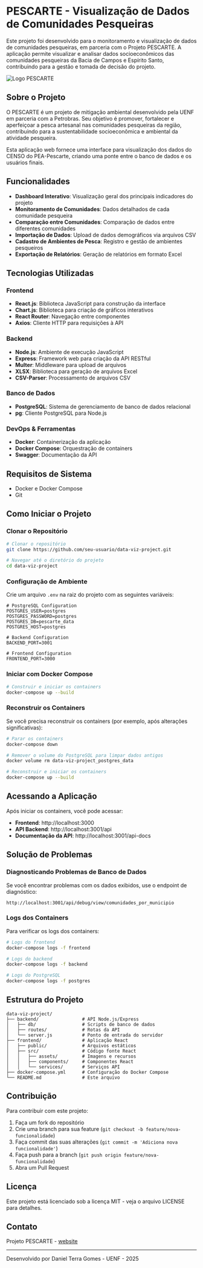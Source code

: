 # PESCARTE - Visualização de Dados de Comunidades Pesqueiras

Este projeto foi desenvolvido para o monitoramento e visualização de dados de comunidades pesqueiras, em parceria com o Projeto PESCARTE. A aplicação permite visualizar e analisar dados socioeconômicos das comunidades pesqueiras da Bacia de Campos e Espírito Santo, contribuindo para a gestão e tomada de decisão do projeto.

![Logo PESCARTE](https://pescarte.org.br/wp-content/uploads/2021/04/logo-pescarte.svg)

## Sobre o Projeto

O PESCARTE é um projeto de mitigação ambiental desenvolvido pela UENF em parceria com a Petrobras. Seu objetivo é promover, fortalecer e aperfeiçoar a pesca artesanal nas comunidades pesqueiras da região, contribuindo para a sustentabilidade socioeconômica e ambiental da atividade pesqueira.

Esta aplicação web fornece uma interface para visualização dos dados do CENSO do PEA-Pescarte, criando uma ponte entre o banco de dados e os usuários finais.

## Funcionalidades

- **Dashboard Interativo**: Visualização geral dos principais indicadores do projeto
- **Monitoramento de Comunidades**: Dados detalhados de cada comunidade pesqueira
- **Comparação entre Comunidades**: Comparação de dados entre diferentes comunidades
- **Importação de Dados**: Upload de dados demográficos via arquivos CSV
- **Cadastro de Ambientes de Pesca**: Registro e gestão de ambientes pesqueiros
- **Exportação de Relatórios**: Geração de relatórios em formato Excel

## Tecnologias Utilizadas

### Frontend
- **React.js**: Biblioteca JavaScript para construção da interface
- **Chart.js**: Biblioteca para criação de gráficos interativos
- **React Router**: Navegação entre componentes
- **Axios**: Cliente HTTP para requisições à API

### Backend
- **Node.js**: Ambiente de execução JavaScript
- **Express**: Framework web para criação da API RESTful
- **Multer**: Middleware para upload de arquivos
- **XLSX**: Biblioteca para geração de arquivos Excel
- **CSV-Parser**: Processamento de arquivos CSV

### Banco de Dados
- **PostgreSQL**: Sistema de gerenciamento de banco de dados relacional
- **pg**: Cliente PostgreSQL para Node.js

### DevOps & Ferramentas
- **Docker**: Containerização da aplicação
- **Docker Compose**: Orquestração de containers
- **Swagger**: Documentação da API

## Requisitos de Sistema

- Docker e Docker Compose
- Git

## Como Iniciar o Projeto

### Clonar o Repositório

```bash
# Clonar o repositório
git clone https://github.com/seu-usuario/data-viz-project.git

# Navegar até o diretório do projeto
cd data-viz-project
```

### Configuração de Ambiente

Crie um arquivo `.env` na raiz do projeto com as seguintes variáveis:

```
# PostgreSQL Configuration
POSTGRES_USER=postgres
POSTGRES_PASSWORD=postgres
POSTGRES_DB=pescarte_data
POSTGRES_HOST=postgres

# Backend Configuration
BACKEND_PORT=3001

# Frontend Configuration
FRONTEND_PORT=3000
```

### Iniciar com Docker Compose

```bash
# Construir e iniciar os containers
docker-compose up --build
```

### Reconstruir os Containers

Se você precisa reconstruir os containers (por exemplo, após alterações significativas):

```bash
# Parar os containers
docker-compose down

# Remover o volume do PostgreSQL para limpar dados antigos
docker volume rm data-viz-project_postgres_data

# Reconstruir e iniciar os containers
docker-compose up --build
```

## Acessando a Aplicação

Após iniciar os containers, você pode acessar:

- **Frontend**: http://localhost:3000
- **API Backend**: http://localhost:3001/api
- **Documentação da API**: http://localhost:3001/api-docs

## Solução de Problemas

### Diagnosticando Problemas de Banco de Dados

Se você encontrar problemas com os dados exibidos, use o endpoint de diagnóstico:

```
http://localhost:3001/api/debug/view/comunidades_por_municipio
```

### Logs dos Containers

Para verificar os logs dos containers:

```bash
# Logs do frontend
docker-compose logs -f frontend

# Logs do backend
docker-compose logs -f backend

# Logs do PostgreSQL
docker-compose logs -f postgres
```

## Estrutura do Projeto

```
data-viz-project/
├── backend/                # API Node.js/Express
│   ├── db/                 # Scripts de banco de dados
│   ├── routes/             # Rotas da API
│   └── server.js           # Ponto de entrada do servidor
├── frontend/               # Aplicação React
│   ├── public/             # Arquivos estáticos
│   ├── src/                # Código fonte React
│   │   ├── assets/         # Imagens e recursos
│   │   ├── components/     # Componentes React
│   │   └── services/       # Serviços API
├── docker-compose.yml      # Configuração do Docker Compose
└── README.md               # Este arquivo
```

## Contribuição

Para contribuir com este projeto:

1. Faça um fork do repositório
2. Crie uma branch para sua feature (`git checkout -b feature/nova-funcionalidade`)
3. Faça commit das suas alterações (`git commit -m 'Adiciona nova funcionalidade'`)
4. Faça push para a branch (`git push origin feature/nova-funcionalidade`)
5. Abra um Pull Request

## Licença

Este projeto está licenciado sob a licença MIT - veja o arquivo LICENSE para detalhes.

## Contato

Projeto PESCARTE - [website](https://pescarte.org.br/)

---

Desenvolvido por Daniel Terra Gomes - UENF - 2025
